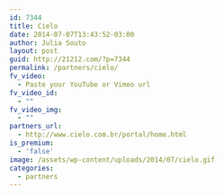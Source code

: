 ```yaml
---
id: 7344
title: Cielo
date: 2014-07-07T13:43:52-03:00
author: Julia Souto
layout: post
guid: http://21212.com/?p=7344
permalink: /partners/cielo/
fv_video:
  - Paste your YouTube or Vimeo url
fv_video_id:
  - ""
fv_video_img:
  - ""
partners_url:
  - http://www.cielo.com.br/portal/home.html
is_premium:
  - 'false'
image: /assets/wp-content/uploads/2014/07/cielo.gif
categories:
  - partners
---
```

